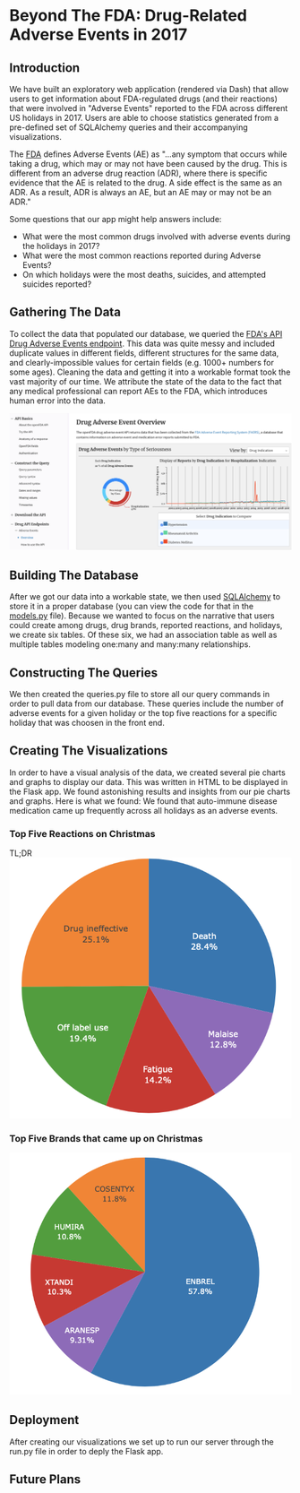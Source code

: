 # Beyond The FDA: Drug-Related Adverse Events in 2017


## Introduction
We have built an exploratory web application (rendered via Dash) that allow users to get information about FDA-regulated drugs (and their reactions) that were involved in "Adverse Events" reported to the FDA across different US holidays in 2017. Users are able to choose statistics generated from a pre-defined set of SQLAlchemy queries and their accompanying visualizations.

The [FDA](https://fis.fda.gov/extensions/fpdwidgets/2e01da82-13fe-40e0-8c38-4da505737e36.html) defines Adverse Events (AE) as "...any symptom that occurs while taking a drug, which may or may not have been caused by the drug. This is different from an adverse drug reaction (ADR), where there is specific evidence that the AE is related to the drug. A side effect is the same as an ADR. As a result, ADR is always an AE, but an AE may or may not be an ADR."

Some questions that our app might help answers include:
- What were the most common drugs involved with adverse events during the holidays in 2017?
- What were the most common reactions reported during Adverse Events?
- On which holidays were the most deaths, suicides, and attempted suicides reported?

## Gathering The Data
To collect the data that populated our database, we queried the [FDA's API Drug Adverse Events endpoint](https://open.fda.gov/apis/drug/event/). This data was quite messy and included duplicate values in different fields, different structures for the same data, and clearly-impossible values for certain fields (e.g. 1000+ numbers for some ages). Cleaning the data and getting it into a workable format took the vast majority of our time. We attribute the state of the data to the fact that any medical professional can report AEs to the FDA, which introduces human error into the data.

![alt text](https://github.com/anthonytapias/Adverse-Drug-Events-A-Deep-Dive-Into-The-FDA/blob/master/img/Screen%20Shot%202019-01-14%20at%207.45.40%20PM.png)

## Building The Database
After we got our data into a workable state, we then used [SQLAlchemy](https://www.sqlalchemy.org/) to store it in a proper database (you can view the code for that in the [models.py](https://github.com/anthonytapias/Adverse-Drug-Events-A-Deep-Dive-Into-The-FDA/blob/master/dash_package/models.py) file).  Because we wanted to focus on the narrative that users could create among drugs, drug brands, reported reactions, and holidays, we create six tables. Of these six, we had an association table as well as multiple tables modeling one:many and many:many relationships.

## Constructing The Queries
We then created the queries.py file to store all our query commands in order to pull data from our database. These queries include the number of adverse events for a given holiday or the top five reactions for a specific holiday that was choosen in the front end. 

## Creating The Visualizations
In order to have a visual analysis of the data, we created several pie charts and graphs to display our data. This was written in HTML to be displayed in the Flask app. We found astonishing results and insights from our pie charts and graphs.
Here is what we found: We found that auto-immune disease medication came up frequently across all holidays as an adverse events. 

### Top Five Reactions on Christmas

TL;DR ![alt text](https://github.com/anthonytapias/Adverse-Drug-Events-A-Deep-Dive-Into-The-FDA/blob/master/img/top_5_reactions_christmas.png)

### Top Five Brands that came up on Christmas 
![alt text](https://github.com/anthonytapias/Adverse-Drug-Events-A-Deep-Dive-Into-The-FDA/blob/master/img/top_brands_christmas.png)

## Deployment
After creating our visualizations we set up to run our server through the run.py file in order to deply the Flask app. 
## Future Plans

